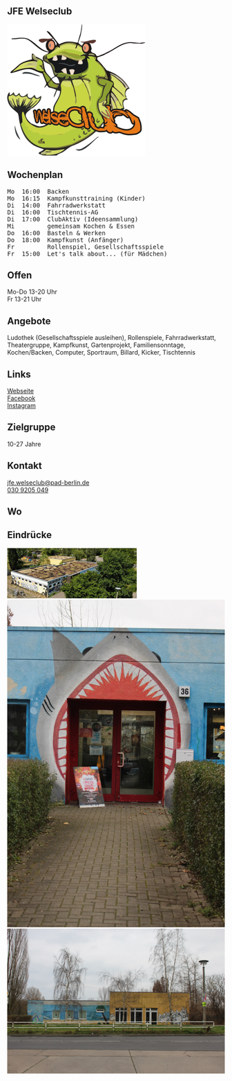 ## JFE Welseclub
<img id="topmedia" src="images/Logos/Welseclub.png" />

## Wochenplan
<pre id="weeklyschedule">
Mo  16:00  Backen
Mo  16:15  Kampfkunsttraining (Kinder)
Di  14:00  Fahrradwerkstatt
Di  16:00  Tischtennis-AG
Di  17:00  ClubAktiv (Ideensammlung)
Mi         gemeinsam Kochen & Essen
Do  16:00  Basteln & Werken
Do  18:00  Kampfkunst (Anfänger)
Fr         Rollenspiel, Gesellschaftsspiele
Fr  15:00  Let's talk about... (für Mädchen)
</pre>

## Offen
Mo-Do 13-20 Uhr<br>
Fr 13-21 Uhr

## Angebote
<p id="activities">
Ludothek (Gesellschaftsspiele ausleihen), Rollenspiele, Fahrradwerkstatt, Theatergruppe, Kampfkunst, Gartenprojekt, Familiensonntage, Kochen/Backen, Computer, Sportraum, Billard, Kicker, Tischtennis
</p>

## Links
<a class="external_link" target="_blank" href="https://www.pad-berlin.de/jugendarbeit-praevention-und-qualifikation/jfe-welseclub">Webseite</a><br>
<a class="external_link" target="_blank" href="https://www.facebook.com/Welseclub/">Facebook</a><br>
<a class="external_link" target="_blank" href="https://www.instagram.com/jfe.welseclub/">Instagram</a>

## Zielgruppe
10-27 Jahre

## Kontakt
[jfe.welseclub@pad-berlin.de](mailto:jfe.welseclub@pad-berlin.de)<br>
<a href="tel:+49309205049">030 9205 049</a>

## Wo
<div id="gmap"></div>
<script>window.onload = showMap('Vincent-van-Gogh-Str. 36, 13057 Berlin', 0, 'gmap_mini')</script>

## Eindrücke
<div class="mediacontainer">
  <img src="images/JFE_Welseclub/welseclub.jpg" />
  <img src="images/JFE_Welseclub/wc36-eingang.JPG" />
  <img src="images/JFE_Welseclub/wc36-seite.jpg" />
</div>
